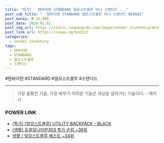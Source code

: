 ```yaml
--- 
title: "특가!   텐바이텐 STANDARD 얼모스트블루 비니 스탠다드 ..." 
post_sub_title: "  텐바이텐 STANDARD 얼모스트블루 비니 스탠다드 BEANIE" 
post_money: ₩ 25,000 
post_date: 2020.02.01 
post_img_url: https://static.coupangcdn.com/image/vendor_inventory/ab10/119fb7d7d32ac9aaf8c75dd911b16f50ea418e02adda8a6d22965366549e.jpg 
post_link_url: https://coupa.ng/bnQ12J 
categories: 
  - vendor_inventory 
tags: 
  - 텐바이텐 
  - STANDARD 
  - 얼모스트블루 
  - 스탠다드 
--- 
```

  #텐바이텐 #STANDARD #얼모스트블루 #스탠다드 
<hr> 

> 가장 훌륭한 기술, 가장 배우기 어려운 기술은 세상을 살아가는 기술이다. - 메이시 


### POWER LINK

* <a href="https://blog.naver.com/sakai111/221792452507" target="_blank">[특가] [얼모스트블루] UTILITY BACKPACK - BLACK</a>
* <a href="https://blog.naver.com/sakai111/221787162120" target="_blank"> [생활] 듀얼모니터받침대 특가 순위 ~36위</a>
* <a href="https://blog.naver.com/santokki14/221792132414" target="_blank">생활 / 얼모스트블루 베스트 ~34위</a>
